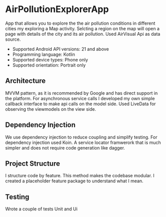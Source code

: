 # AirPollutionExplorerApp
App that allows you to explore the the air pollution conditions in different cities my exploring a Map activity. Selcting a region on the map will open a page with details of the city and its air pollution. Used AirVisual Api as data source.

- Supported Android API versions: 21 and above
- Programming language: Kotlin
- Supported device types: Phone only
- Supported orientation: Portrait only

## Architecture
MVVM pattern, as it is recommended by Google and has direct support in the platform.
For asynchronous service calls I developed my own simple callback interface to make api calls on the model side.
Used LiveData for observing the viewmodels on the view side.

## Dependency Injection
We use dependency injection to reduce coupling and simplify testing.
For dependency injection used Koin. A service locator framwerork that is much simpler and does not require code generation like dagger.

## Project Structure
I structure code by feature. This method makes the codebase modular.
I created a placeholder feature package to understand what I mean.

## Testing
Wrote a couple of tests Unit and Ui



